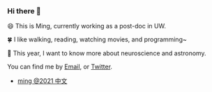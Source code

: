 ### Hi there 👋

<!--
**mingwhy/mingwhy** is a ✨ _special_ ✨ repository because its `README.md` (this file) appears on your GitHub profile.
- 🔭 I’m currently working on as a post-doc in UW
- 🌱 I’m ...
-->
:smile: This is Ming, currently working as a post-doc in UW.

:four_leaf_clover: I like walking, reading, watching movies, and programming~

🔭 This year, I want to know more about neuroscience and astronomy.


You can find me by [Email](yangming.sysu@gmail.com), or [Twitter](https://twitter.com/tiramisu916).


- [ming @2021 中文](https://github.com/mingwhy/2021)
